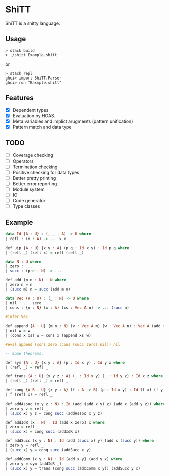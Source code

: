 # ShiTT

ShiTT is a shitty language.

## Usage

```
> stack build 
> ./shitt Example.shitt
```

or

```
> stack repl 
ghci> import ShiTT.Parser 
ghci> run "Eaxmple.shitt"
```

## Features

- [x] Dependent types
- [x] Evaluation by HOAS.
- [x] Meta variables and implict arugments (pattern unification)
- [x] Pattern match and data type

## TODO

- [ ] Coverage checking
- [ ] Operators
- [ ] Termination checking
- [ ] Positive checking for data types
- [ ] Better pretty printing
- [ ] Better error reporting
- [ ] Module system
- [ ] IO
- [ ] Code generator
- [ ] Type classes

## Example

```haskell
data Id {A : U} : (_ _ : A) -> U where 
| refl : (x : A) -> ... x x

def uip {A : U} {x y : A} (p q : Id x y) : Id p q where 
| (refl _) (refl x) = refl (refl _)

data N : U where  
| zero : ...  
| succ : (pre : N) -> ...  

def add (m n : N) : N where  
| zero n = n
| (succ m) n = succ (add m n)

data Vec (A : U) : (_ : N) -> U where 
| nil : ... zero 
| cons : {n : N} (x : A) (xs : Vec A n) -> ... (succ n)

#infer Vec

def append {A : U} {m n : N} (v : Vec A m) (w : Vec A n) : Vec A (add m n) 
| nil w = w
| (cons x xs) w = cons x (append xs w)

#eval append (cons zero (cons (succ zero) nil)) nil

-- Some theorems.

def sym {A : U} {x y : A} (p : Id x y) : Id y x where 
| (refl _) = refl _

def trans {A : U} {x y z : A} (_ : Id x y) (_ : Id y z) : Id x z where 
| (refl _) (refl _) = refl _ 

def cong {A B : U} {x y : A} (f : A -> B) (p : Id x y) : Id (f x) (f y) where 
| f (refl x) = refl _

def addAssoc (x y z : N) : Id (add (add x y) z) (add x (add y z)) where 
| zero y z = refl _
| (succ x) y z = cong succ (addAssoc x y z) 

def addIdR (x : N) : Id (add x zero) x where 
| zero = refl _ 
| (succ x) = cong succ (addIdR x)

def addSucc (x y : N) : Id (add (succ x) y) (add x (succ y)) where 
| zero y = refl _ 
| (succ x) y = cong succ (addSucc x y)

def addComm (x y : N) : Id (add x y) (add y x) where 
| zero y = sym (addIdR _)
| (succ x) y = trans (cong succ (addComm x y)) (addSucc y x)


```